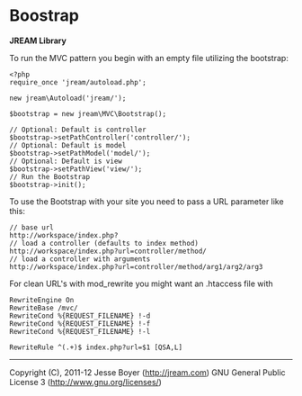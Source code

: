 # Boostrap
**JREAM Library**

To run the MVC pattern you begin with an empty file utilizing the bootstrap:

    <?php
    require_once 'jream/autoload.php';

    new jream\Autoload('jream/');
    
    $bootstrap = new jream\MVC\Bootstrap();
    
    // Optional: Default is controller
    $bootstrap->setPathController('controller/');
    // Optional: Default is model
    $bootstrap->setPathModel('model/');
    // Optional: Default is view
    $bootstrap->setPathView('view/');
    // Run the Bootstrap
    $bootstrap->init();
    
To use the Bootstrap with your site you need to pass a URL parameter like this:

    // base url
    http://workspace/index.php?
    // load a controller (defaults to index method)
    http://workspace/index.php?url=controller/method/
    // load a controller with arguments
    http://workspace/index.php?url=controller/method/arg1/arg2/arg3
    
For clean URL's with mod_rewrite you might want an .htaccess file with

    RewriteEngine On
    RewriteBase /mvc/
    RewriteCond %{REQUEST_FILENAME} !-d
    RewriteCond %{REQUEST_FILENAME} !-f
    RewriteCond %{REQUEST_FILENAME} !-l

    RewriteRule ^(.+)$ index.php?url=$1 [QSA,L]

***

Copyright (C), 2011-12 Jesse Boyer (<http://jream.com>)
GNU General Public License 3 (<http://www.gnu.org/licenses/>)